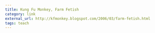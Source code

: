 ```yaml
---
title: Kung Fu Monkey, Farm Fetish
category: link
external_url: http://kfmonkey.blogspot.com/2006/03/farm-fetish.html
tags: teach
---
```

